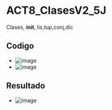 # ACT8_ClasesV2_5J
Clases, __init__, lis,tup,conj,dic
## Codigo
- ![image](https://github.com/user-attachments/assets/3b9ce96a-cde1-4d20-9eaa-9a9057217232)
- ![image](https://github.com/user-attachments/assets/9064b856-7815-44f4-91ae-da5d6455af2b)
## Resultado
- ![image](https://github.com/user-attachments/assets/d36cd744-b62e-41c0-b6e1-d301068a4428)


